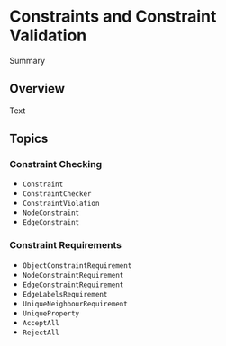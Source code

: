 # Constraints and Constraint Validation

<!--@START_MENU_TOKEN@-->Summary<!--@END_MENU_TOKEN@-->

## Overview

<!--@START_MENU_TOKEN@-->Text<!--@END_MENU_TOKEN@-->

## Topics

### Constraint Checking

- ``Constraint``
- ``ConstraintChecker``
- ``ConstraintViolation``
- ``NodeConstraint``
- ``EdgeConstraint``

### Constraint Requirements

- ``ObjectConstraintRequirement``
- ``NodeConstraintRequirement``
- ``EdgeConstraintRequirement``
- ``EdgeLabelsRequirement``
- ``UniqueNeighbourRequirement``
- ``UniqueProperty``
- ``AcceptAll``
- ``RejectAll``
